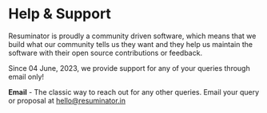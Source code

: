 # Help & Support

Resuminator is proudly a community driven software, which means that we build what our community tells us they want and
they help us maintain the software with their open source contributions or feedback.

Since 04 June, 2023, we provide support for any of your queries through email only!

**Email** - The classic way to reach out for any other queries. Email your query or proposal at [hello@resuminator.in](mailto:hello@resuminator.in)
